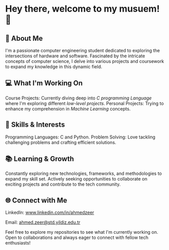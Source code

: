 # **Hey there, welcome to my musuem! 👋**

## **🌟 About Me**
I'm a passionate computer engineering student dedicated to exploring the intersections of hardware and software. Fascinated by the intricate concepts of computer science, I delve into various projects and coursework to expand my knowledge in this dynamic field.

## **💻 What I'm Working On**
Course Projects: Currently diving deep into _C programming Language_ where I'm exploring different _low-level projects_.
Personal Projects: Trying to enhance my comprehension in _Machine Learning_ concepts.

## **🚀 Skills & Interests**
Programming Languages: C and Python.
Problem Solving: Love tackling challenging problems and crafting efficient solutions.

## **📚 Learning & Growth**
Constantly exploring new technologies, frameworks, and methodologies to expand my skill set.
Actively seeking opportunities to collaborate on exciting projects and contribute to the tech community.

## **🌐 Connect with Me**
LinkedIn: www.linkedin.com/in/ahmedzeer

Email: ahmed.zeer@std.yildiz.edu.tr

Feel free to explore my repositories to see what I'm currently working on. Open to collaborations and always eager to connect with fellow tech enthusiasts!

